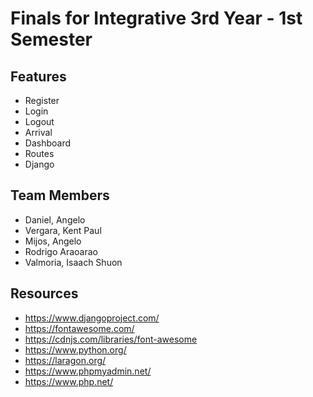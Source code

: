 # Finals for Integrative 3rd Year - 1st Semester

## Features
- Register
- Login
- Logout
- Arrival
- Dashboard
- Routes
- Django

## Team Members
- Daniel, Angelo 
- Vergara, Kent Paul
- Mijos, Angelo
- Rodrigo Araoarao
- Valmoria, Isaach Shuon

## Resources
- https://www.djangoproject.com/
- https://fontawesome.com/
- https://cdnjs.com/libraries/font-awesome                          
- https://www.python.org/
- https://laragon.org/
- https://www.phpmyadmin.net/
- https://www.php.net/
